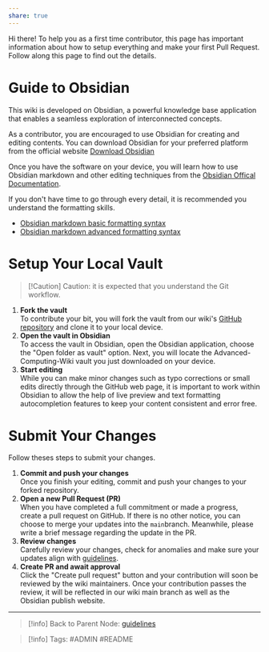 ```yaml
---
share: true
---
```


Hi there! To help you as a first time contributor, this page has important information about how to setup everything and make your first Pull Request. Follow along this page to find out the details.

# Guide to Obsidian

This wiki is developed on Obsidian, a powerful knowledge base application that enables a seamless exploration of interconnected concepts.

As a contributor, you are encouraged to use Obsidian for creating and editing contents. You can download Obsidian for your preferred platform from the official website [Download Obsidian](https://obsidian.md/download)

Once you have the software on your device, you will learn how to use Obsidian markdown and other editing techniques from the [Obsidian Offical Documentation](https://help.obsidian.md/Home).

If you don't have time to go through every detail, it is recommended you understand the formatting skills.

- [Obsidian markdown basic formatting syntax](https://help.obsidian.md/Editing+and+formatting/Basic+formatting+syntax)
- [Obsidian markdown advanced formatting syntax](https://help.obsidian.md/Editing+and+formatting/Advanced+formatting+syntax)

# Setup Your Local Vault

>[!Caution] Caution: it is expected that you understand the Git workflow.

1. **Fork the vault**  
    To contribute your bit, you will fork the vault from our wiki's [GitHub repository](https://github.com/kkkkang-a/cs-wiki) and clone it to your local device.
2. **Open the vault in Obsidian**  
    To access the vault in Obsidian, open the Obsidian application, choose the "Open folder as vault" option. Next, you will locate the Advanced-Computing-Wiki vault you just downloaded on your device.
3. **Start editing**  
    While you can make minor changes such as typo corrections or small edits directly through the GitHub web page, it is important to work within Obsidian to allow the help of live preview and text formatting autocompletion features to keep your content consistent and error free.

# Submit Your Changes

Follow theses steps to submit your changes.

1. **Commit and push your changes**  
    Once you finish your editing, commit and push your changes to your forked repository.
2. **Open a new Pull Request (PR)**  
    When you have completed a full commitment or made a progress, create a pull request on GitHub. If there is no other notice, you can choose to merge your updates into the `main`branch. Meanwhile, please write a brief message regarding the update in the PR. 
3. **Review changes**  
    Carefully review your changes, check for anomalies and make sure your updates align with [ guidelines](./Contribution%20Manual.md).
4. **Create PR and await approval**  
    Click the "Create pull request" button and your contribution will soon be reviewed by the wiki maintainers. Once your contribution passes the review, it will be reflected in our wiki main branch as well as the Obsidian publish website.

---

>[!info] Back to Parent Node: [guidelines](./Contribution%20Manual.md)

>[!info] Tags: #ADMIN #README